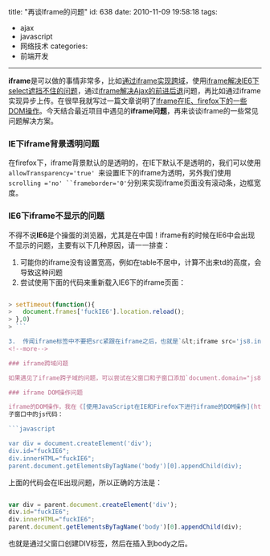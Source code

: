 title: "再谈Iframe的问题"
id: 638
date: 2010-11-09 19:58:18
tags:
- ajax
- javascript
- 网络技术
categories:
- 前端开发
---
**iframe**是可以做的事情非常多，比如[通过iframe实现跨域](http://js8.in/443.html "用document.domain+iframe实现Ajax跨子域")，使用[iframe解决IE6下select遮挡不住的问题](http://js8.in/553.html "解决IE6 select z-index无效，遮挡div的bug")，通过[iframe解决Ajax的前进后退](http://js8.in/311.html "关于Ajax在浏览器中产生前进后退的实现方法")问题，再比如通过iframe实现异步上传。在很早我就写过一篇文章说明了[Iframe在IE、firefox下的一些DOM操作](http://js8.in/463.html "使用JavaScript在IE和Firefox下进行iframe的DOM操作")。今天结合最近项目中遇见的**iframe问题**，再来谈谈iframe的一些常见问题解决方案。

### IE下iframe背景透明问题

在firefox下，iframe背景默认的是透明的，在IE下默认不是透明的，我们可以使用`allowTransparency='true' `来设置IE下的iframe为透明，另外我们使用`scrolling ='no' ``frameborder='0'`分别来实现iframe页面没有滚动条，边框宽度。

### IE6下iframe不显示的问题

不得不说**IE6**是个操蛋的浏览器，尤其是在中国！iframe有的时候在IE6中会出现不显示的问题，主要有以下几种原因，请一一排查：

1.  可能你的iframe没有设置宽高，例如在table不居中，计算不出来td的高度，会导致这种问题
2.  尝试使用下面的代码来重新载入IE6下的iframe页面：
> 
```javascript

> setTimeout(function(){
> 	document.frames['fuckIE6'].location.reload();
> },0)
> ```

3.  传闻iframe标签中不要把src紧跟在iframe之后，也就是`&lt;iframe src='js8.in' name='fuckIE6'&gt;&lt;/iframe&gt;`是错误的，不过我没有碰见过类似的问题，为了保险起见，还是不要写成上面的样式为妙。
<!--more-->

### iframe跨域问题

如果遇见了iframe跨子域的问题，可以尝试在父窗口和子窗口添加`document.domain="js8.in"`来解决。

### iframe DOM操作问题

iframe的DOM操作，我在《[使用JavaScript在IE和Firefox下进行iframe的DOM操作](http://js8.in/463.html "使用JavaScript在IE和Firefox下进行iframe的DOM操作")》中已经讲解的比较详细，并且有详细的[演示](http://js8.in/mywork/iframe_dom/ "使用JavaScript在IE和Firefox下进行iframe的DOM操作") ，在子窗口B操作子窗口A的时候，我使用的是通过子窗口B操作父窗口来间接操作子窗口A，也就是说通过parent来选择子窗口A然后再对其进行操作。不要使用子窗口B来创建一个DOM对象然后插入到父窗口。因为这样的操作会在IE下出错！例如下面的例子：
子窗口中的js代码：

```javascript

var div = document.createElement('div');
div.id="fuckIE6";
div.innerHTML="fuckIE6";
parent.document.getElementsByTagName('body')[0].appendChild(div);
```
上面的代码会在IE出现问题，所以正确的方法是：

```javascript

var div = parent.document.createElement('div');
div.id="fuckIE6";
div.innerHTML="fuckIE6";
parent.document.getElementsByTagName('body')[0].appendChild(div);
```
也就是通过父窗口创建DIV标签，然后在插入到body之后。